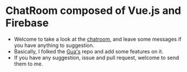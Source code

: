 # ChatRoom composed of Vue.js and Firebase

* Welcome to take a look at the [chatroom](https://dampion.github.io/chatroom), and leave some messages if you have anything to suggestion.
* Basically, I folked the [Gua's](https://github.com/guahsu) repo and add some features on it.
* If you have any suggestion, issue and pull request, welcome to send them to me. 

